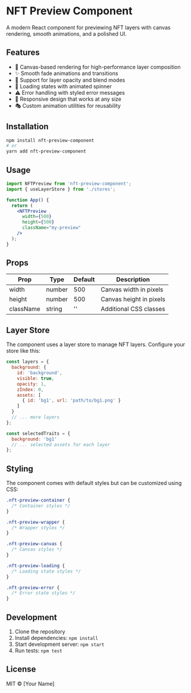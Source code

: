 # NFT Preview Component

A modern React component for previewing NFT layers with canvas rendering, smooth animations, and a polished UI.

## Features

- 🎨 Canvas-based rendering for high-performance layer composition
- ✨ Smooth fade animations and transitions
- 🎯 Support for layer opacity and blend modes
- 🔄 Loading states with animated spinner
- ⚠️ Error handling with styled error messages
- 📱 Responsive design that works at any size
- 🎭 Custom animation utilities for reusability

## Installation

```bash
npm install nft-preview-component
# or
yarn add nft-preview-component
```

## Usage

```jsx
import NFTPreview from 'nft-preview-component';
import { useLayerStore } from './stores';

function App() {
  return (
    <NFTPreview
      width={500}
      height={500}
      className="my-preview"
    />
  );
}
```

## Props

| Prop | Type | Default | Description |
|------|------|---------|-------------|
| width | number | 500 | Canvas width in pixels |
| height | number | 500 | Canvas height in pixels |
| className | string | '' | Additional CSS classes |

## Layer Store

The component uses a layer store to manage NFT layers. Configure your store like this:

```jsx
const layers = {
  background: {
    id: 'background',
    visible: true,
    opacity: 1,
    zIndex: 0,
    assets: [
      { id: 'bg1', url: 'path/to/bg1.png' }
    ]
  }
  // ... more layers
};

const selectedTraits = {
  background: 'bg1'
  // ... selected assets for each layer
};
```

## Styling

The component comes with default styles but can be customized using CSS:

```css
.nft-preview-container {
  /* Container styles */
}

.nft-preview-wrapper {
  /* Wrapper styles */
}

.nft-preview-canvas {
  /* Canvas styles */
}

.nft-preview-loading {
  /* Loading state styles */
}

.nft-preview-error {
  /* Error state styles */
}
```

## Development

1. Clone the repository
2. Install dependencies: `npm install`
3. Start development server: `npm start`
4. Run tests: `npm test`

## License

MIT © [Your Name]